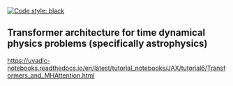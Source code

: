[![Code style: black](https://img.shields.io/badge/code%20style-black-000000.svg)](https://github.com/psf/black)
## Transformer architecture for time dynamical physics problems (specifically astrophysics)

https://uvadlc-notebooks.readthedocs.io/en/latest/tutorial_notebooks/JAX/tutorial6/Transformers_and_MHAttention.html
